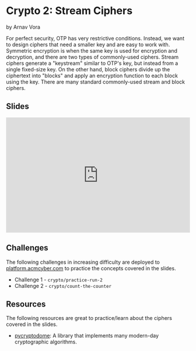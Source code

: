 # Crypto 2: Stream Ciphers
by Arnav Vora

For perfect security, OTP has very restrictive conditions. Instead, we want to design ciphers that need a smaller key and are easy to work with. Symmetric encryption is when the same key is used for encryption and decryption, and there are two types of commonly-used ciphers. Stream ciphers generate a "keystream" similar to OTP's key, but instead from a single fixed-size key. On the other hand, block ciphers divide up the ciphertext into "blocks" and apply an encryption function to each block using the key. There are many standard commonly-used stream and block ciphers.

## Slides
<iframe src="https://docs.google.com/presentation/d/e/2PACX-1vRTZaUXtOsoMrXfY19j7Ka3PBpFXJ5DUciWa5I9kxugYSU7qUq19fuk15qIm2Oi2p3Ik21yntyezu7-/embed?start=false&loop=false&delayms=3000" frameborder="0" width="100%" style="aspect-ratio: 16 / 10;" allowfullscreen="true" mozallowfullscreen="true" webkitallowfullscreen="true"></iframe>

## Challenges
The following challenges in increasing difficulty are deployed to [platform.acmcyber.com](https://platform.acmcyber.com) to practice the concepts covered in the slides.
- Challenge 1 - `crypto/practice-run-2`
- Challenge 2 - `crypto/count-the-counter`

## Resources
The following resources are great to practice/learn about the ciphers covered in the slides.
- [pycryptodome](https://pypi.org/project/pycryptodome/): A library that implements many modern-day cryptographic algorithms.
